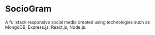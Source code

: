 # SocioGram
A  fullstack responsive social media created using technologies such as MongoDB, Express.js, React.js, Node.js.
